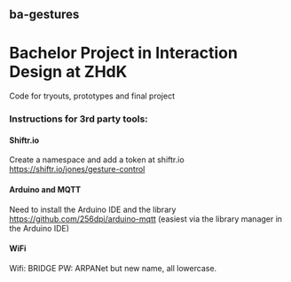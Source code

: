 ## ba-gestures
# Bachelor Project in Interaction Design at ZHdK

Code for tryouts, prototypes and final project


### Instructions for 3rd party tools:

#### Shiftr.io
Create a namespace and add a token at shiftr.io
https://shiftr.io/jones/gesture-control

#### Arduino and MQTT
Need to install the Arduino IDE and the library
https://github.com/256dpi/arduino-mqtt
(easiest via the library manager in the Arduino IDE)

#### WiFi
Wifi: BRIDGE
PW: ARPANet but new name, all lowercase.

